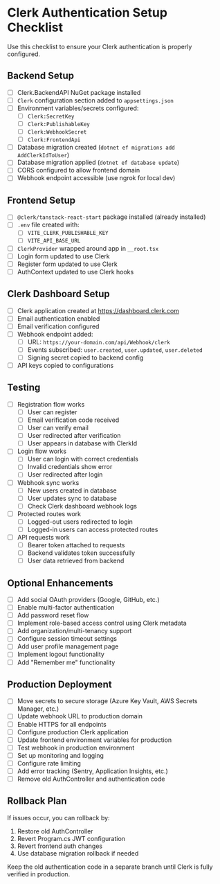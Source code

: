 # Clerk Authentication Setup Checklist

Use this checklist to ensure your Clerk authentication is properly configured.

## Backend Setup

- [ ] Clerk.BackendAPI NuGet package installed
- [ ] `Clerk` configuration section added to `appsettings.json`
- [ ] Environment variables/secrets configured:
  - [ ] `Clerk:SecretKey`
  - [ ] `Clerk:PublishableKey`
  - [ ] `Clerk:WebhookSecret`
  - [ ] `Clerk:FrontendApi`
- [ ] Database migration created (`dotnet ef migrations add AddClerkIdToUser`)
- [ ] Database migration applied (`dotnet ef database update`)
- [ ] CORS configured to allow frontend domain
- [ ] Webhook endpoint accessible (use ngrok for local dev)

## Frontend Setup

- [ ] `@clerk/tanstack-react-start` package installed (already installed)
- [ ] `.env` file created with:
  - [ ] `VITE_CLERK_PUBLISHABLE_KEY`
  - [ ] `VITE_API_BASE_URL`
- [ ] `ClerkProvider` wrapped around app in `__root.tsx`
- [ ] Login form updated to use Clerk
- [ ] Register form updated to use Clerk
- [ ] AuthContext updated to use Clerk hooks

## Clerk Dashboard Setup

- [ ] Clerk application created at https://dashboard.clerk.com
- [ ] Email authentication enabled
- [ ] Email verification configured
- [ ] Webhook endpoint added:
  - [ ] URL: `https://your-domain.com/api/Webhook/clerk`
  - [ ] Events subscribed: `user.created`, `user.updated`, `user.deleted`
  - [ ] Signing secret copied to backend config
- [ ] API keys copied to configurations

## Testing

- [ ] Registration flow works
  - [ ] User can register
  - [ ] Email verification code received
  - [ ] User can verify email
  - [ ] User redirected after verification
  - [ ] User appears in database with ClerkId
- [ ] Login flow works
  - [ ] User can login with correct credentials
  - [ ] Invalid credentials show error
  - [ ] User redirected after login
- [ ] Webhook sync works
  - [ ] New users created in database
  - [ ] User updates sync to database
  - [ ] Check Clerk dashboard webhook logs
- [ ] Protected routes work
  - [ ] Logged-out users redirected to login
  - [ ] Logged-in users can access protected routes
- [ ] API requests work
  - [ ] Bearer token attached to requests
  - [ ] Backend validates token successfully
  - [ ] User data retrieved from backend

## Optional Enhancements

- [ ] Add social OAuth providers (Google, GitHub, etc.)
- [ ] Enable multi-factor authentication
- [ ] Add password reset flow
- [ ] Implement role-based access control using Clerk metadata
- [ ] Add organization/multi-tenancy support
- [ ] Configure session timeout settings
- [ ] Add user profile management page
- [ ] Implement logout functionality
- [ ] Add "Remember me" functionality

## Production Deployment

- [ ] Move secrets to secure storage (Azure Key Vault, AWS Secrets Manager, etc.)
- [ ] Update webhook URL to production domain
- [ ] Enable HTTPS for all endpoints
- [ ] Configure production Clerk application
- [ ] Update frontend environment variables for production
- [ ] Test webhook in production environment
- [ ] Set up monitoring and logging
- [ ] Configure rate limiting
- [ ] Add error tracking (Sentry, Application Insights, etc.)
- [ ] Remove old AuthController and authentication code

## Rollback Plan

If issues occur, you can rollback by:
1. Restore old AuthController
2. Revert Program.cs JWT configuration
3. Revert frontend auth changes
4. Use database migration rollback if needed

Keep the old authentication code in a separate branch until Clerk is fully verified in production.
